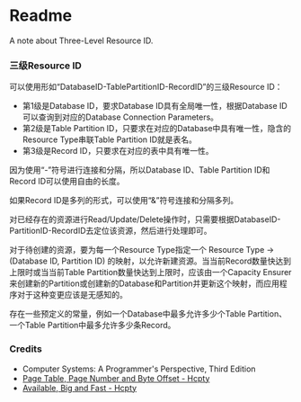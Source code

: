 # Readme
A note about Three-Level Resource ID.

### 三级Resource ID

可以使用形如“DatabaseID-TablePartitionID-RecordID”的三级Resource ID：
- 第1级是Database ID，要求Database ID具有全局唯一性，根据Database ID可以查询到对应的Database Connection Parameters。
- 第2级是Table Partition ID，只要求在对应的Database中具有唯一性，隐含的Resource Type串联Table Partition ID就是表名。
- 第3级是Record ID，只要求在对应的表中具有唯一性。

因为使用“-”符号进行连接和分隔，所以Database ID、Table Partition ID和Record ID可以使用自由的长度。

如果Record ID是多列的形式，可以使用“&”符号连接和分隔多列。

对已经存在的资源进行Read/Update/Delete操作时，只需要根据DatabaseID-PartitionID-RecordID去定位该资源，然后进行处理即可。

对于待创建的资源，要为每一个Resource Type指定一个 Resource Type -> (Database ID, Partition ID) 的映射，以允许新建资源。当当前Record数量快达到上限时或当当前Table Partition数量快达到上限时，应该由一个Capacity Ensurer来创建新的Partition或创建新的Database和Partition并更新这个映射，而应用程序对于这种变更应该是无感知的。

存在一些预定义的常量，例如一个Database中最多允许多少个Table Partition、一个Table Partition中最多允许多少条Record。

### Credits
- Computer Systems: A Programmer's Perspective, Third Edition
- [Page Table, Page Number and Byte Offset - Hcpty](https://github.com/hcpty/page-table-page-number-and-byte-offset)
- [Available, Big and Fast - Hcpty](https://github.com/hcpty/available-big-and-fast)
